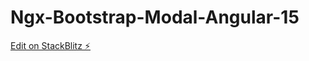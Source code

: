 # Ngx-Bootstrap-Modal-Angular-15

[Edit on StackBlitz ⚡️](https://stackblitz.com/edit/angular-nlylqc)